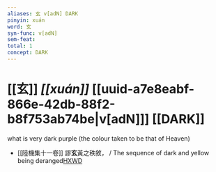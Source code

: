 ```yaml
---
aliases: 玄 v[adN] DARK
pinyin: xuán
word: 玄
syn-func: v[adN]
sem-feat: 
total: 1
concept: DARK 
---
```

# [[玄]] *[[xuán]]*  [[uuid-a7e8eabf-866e-42db-88f2-b8f753ab74be|v[adN]]] [[DARK]]
what is very dark purple (the colour taken to be that of Heaven)
 - [[陸機集十一卷]] 謬**玄**黃之秩敘， / The sequence of dark and yellow being deranged[HXWD](https://hxwd.org/textview.html?location=CH2b1575_CHANT_001-7a.14)